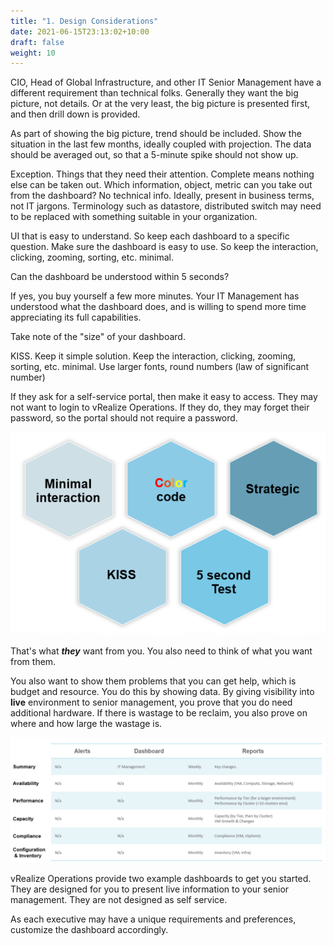 ```yaml
---
title: "1. Design Considerations"
date: 2021-06-15T23:13:02+10:00
draft: false
weight: 10
---
```


CIO, Head of Global Infrastructure, and other IT Senior Management have a different requirement than technical folks. Generally they want the big picture, not details. Or at the very least, the big picture is presented first, and then drill down is provided.

As part of showing the big picture, trend should be included. Show the situation in the last few months, ideally coupled with projection. The data should be averaged out, so that a 5-minute spike should not show up.

Exception. Things that they need their attention. Complete means nothing else can be taken out. Which information, object, metric can you take out from the dashboard?
No technical info. Ideally, present in business terms, not IT jargons. Terminology such as datastore, distributed switch may need to be replaced with something suitable in your organization.

UI that is easy to understand. So keep each dashboard to a specific question. Make sure the dashboard is easy to use. So keep the interaction, clicking, zooming, sorting, etc. minimal.

Can the dashboard be understood within 5 seconds? 

If yes, you buy yourself a few more minutes. Your IT Management has understood what the dashboard does, and is willing to spend more time appreciating its full capabilities. 

Take note of the "size" of your dashboard.

KISS. Keep it simple solution. Keep the interaction, clicking, zooming, sorting, etc. minimal. Use larger fonts, round numbers (law of significant number)

If they ask for a self-service portal, then make it easy to access. They may not want to login to vRealize Operations. If they do, they may forget their password, so the portal should not require a password.

![](3.7.1-fig-1.png)
 
That's what ***they*** want from you. You also need to think of what you want from them.

You also want to show them problems that you can get help, which is budget and resource. You do this by showing data. By giving visibility into **live** environment to senior management, you prove that you do need additional hardware. If there is wastage to be reclaim, you also prove on where and how large the wastage is. 

![](3.7.1-fig-2.png)
 
vRealize Operations provide two example dashboards to get you started. They are designed for you to present live information to your senior management. They are not designed as self service. 

As each executive may have a unique requirements and preferences, customize the dashboard accordingly.